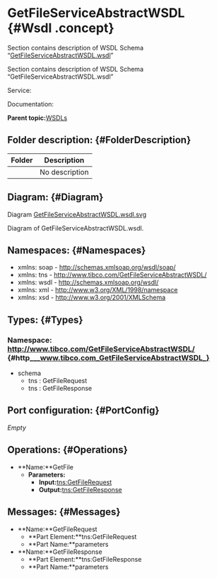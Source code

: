 # GetFileServiceAbstractWSDL {#Wsdl .concept}

Section contains description of WSDL Schema “[GetFileServiceAbstractWSDL.wsdl](GetFileServiceAbstractWSDL.wsdl)”

Section contains description of WSDL Schema “GetFileServiceAbstractWSDL.wsdl”

Service:

Documentation:

**Parent topic:**[WSDLs](../../../projects/com.odido-rfp-demo.application_1.0.0_ear/common/wsdl.md)

## Folder description: {#FolderDescription}

|Folder|Description|
|------|-----------|
| |No description|

## Diagram: {#Diagram}

Diagram [GetFileServiceAbstractWSDL.wsdl.svg](C_/MakeDoc/cfg/storage/default/1700828808628/dita/projects/com.odido-rfp-demo.application_1.0.0_ear/Service_Descriptors/GetFileServiceAbstractWSDL.wsdl.svg)

Diagram of GetFileServiceAbstractWSDL.wsdl.

## Namespaces: {#Namespaces}

-   xmlns: soap - http://schemas.xmlsoap.org/wsdl/soap/
-   xmlns: tns - http://www.tibco.com/GetFileServiceAbstractWSDL/
-   xmlns: wsdl - http://schemas.xmlsoap.org/wsdl/
-   xmlns: xml - http://www.w3.org/XML/1998/namespace
-   xmlns: xsd - http://www.w3.org/2001/XMLSchema

## Types: {#Types}

### Namespace: http://www.tibco.com/GetFileServiceAbstractWSDL/ {#http___www.tibco.com_GetFileServiceAbstractWSDL_}

-   schema
    -   tns : GetFileRequest
    -   tns : GetFileResponse

## Port configuration: {#PortConfig}

*Empty*

## Operations: {#Operations}

-   **Name:**GetFile
    -   **Parameters:**
        -   **Input:**[tns:GetFileRequest](#Messages)
        -   **Output:**[tns:GetFileResponse](#Messages)

## Messages: {#Messages}

-   **Name:**GetFileRequest
    -   **Part Element:**tns:GetFileRequest
    -   **Part Name:**parameters
-   **Name:**GetFileResponse
    -   **Part Element:**tns:GetFileResponse
    -   **Part Name:**parameters

